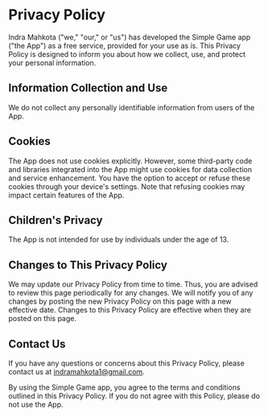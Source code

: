 Privacy Policy
==============

Indra Mahkota ("we," "our," or "us") has developed the Simple Game app ("the App") as a free service, provided for your use as is. This Privacy Policy is designed to inform you about how we collect, use, and protect your personal information.

Information Collection and Use
------------------------------

We do not collect any personally identifiable information from users of the App.

Cookies
-------

The App does not use cookies explicitly. However, some third-party code and libraries integrated into the App might use cookies for data collection and service enhancement. You have the option to accept or refuse these cookies through your device's settings. Note that refusing cookies may impact certain features of the App.

Children's Privacy
------------------

The App is not intended for use by individuals under the age of 13.

Changes to This Privacy Policy
------------------------------

We may update our Privacy Policy from time to time. Thus, you are advised to review this page periodically for any changes. We will notify you of any changes by posting the new Privacy Policy on this page with a new effective date. Changes to this Privacy Policy are effective when they are posted on this page.

Contact Us
----------

If you have any questions or concerns about this Privacy Policy, please contact us at [indramahkota1@gmail.com](mailto:indramahkota1@gmail.com).

By using the Simple Game app, you agree to the terms and conditions outlined in this Privacy Policy. If you do not agree with this Policy, please do not use the App.
